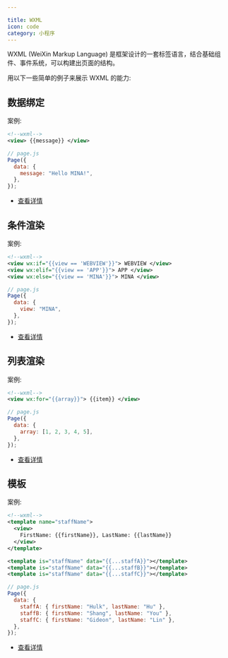 ```yaml
---

title: WXML
icon: code
category: 小程序
---
```


WXML (WeiXin Markup Language) 是框架设计的一套标签语言，结合基础组件、事件系统，可以构建出页面的结构。

<!-- more -->

用以下一些简单的例子来展示 WXML 的能力:

## 数据绑定

案例:

```xml
<!--wxml-->
<view> {{message}} </view>
```

```js
// page.js
Page({
  data: {
    message: "Hello MINA!",
  },
});
```

- [查看详情](data-bind.md)

## 条件渲染

案例:

```xml
<!--wxml-->
<view wx:if="{{view == 'WEBVIEW'}}"> WEBVIEW </view>
<view wx:elif="{{view == 'APP'}}"> APP </view>
<view wx:else="{{view == 'MINA'}}"> MINA </view>
```

```js
// page.js
Page({
  data: {
    view: "MINA",
  },
});
```

- [查看详情](condition-render.md)

## 列表渲染

案例:

```xml
<!--wxml-->
<view wx:for="{{array}}"> {{item}} </view>
```

```js
// page.js
Page({
  data: {
    array: [1, 2, 3, 4, 5],
  },
});
```

- [查看详情](list-render.md)

## 模板

案例:

```xml
<!--wxml-->
<template name="staffName">
  <view>
    FirstName: {{firstName}}, LastName: {{lastName}}
  </view>
</template>

<template is="staffName" data="{{...staffA}}"></template>
<template is="staffName" data="{{...staffB}}"></template>
<template is="staffName" data="{{...staffC}}"></template>
```

```js
// page.js
Page({
  data: {
    staffA: { firstName: "Hulk", lastName: "Hu" },
    staffB: { firstName: "Shang", lastName: "You" },
    staffC: { firstName: "Gideon", lastName: "Lin" },
  },
});
```

- [查看详情](template.md)
